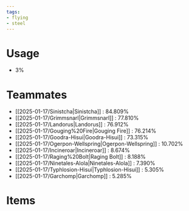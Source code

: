 ```yaml
---
tags:
- flying
- steel
---
```

# Usage
- 3%
# Teammates
- [[2025-01-17/Sinistcha|Sinistcha]] : 84.809%
- [[2025-01-17/Grimmsnarl|Grimmsnarl]] : 77.810%
- [[2025-01-17/Landorus|Landorus]] : 76.912%
- [[2025-01-17/Gouging%20Fire|Gouging Fire]] : 76.214%
- [[2025-01-17/Goodra-Hisui|Goodra-Hisui]] : 73.315%
- [[2025-01-17/Ogerpon-Wellspring|Ogerpon-Wellspring]] : 10.702%
- [[2025-01-17/Incineroar|Incineroar]] : 8.674%
- [[2025-01-17/Raging%20Bolt|Raging Bolt]] : 8.188%
- [[2025-01-17/Ninetales-Alola|Ninetales-Alola]] : 7.390%
- [[2025-01-17/Typhlosion-Hisui|Typhlosion-Hisui]] : 5.305%
- [[2025-01-17/Garchomp|Garchomp]] : 5.285%
# Items